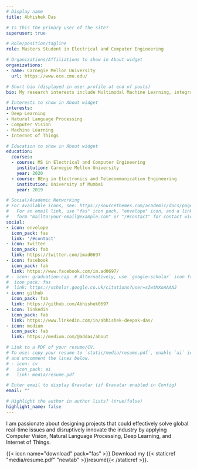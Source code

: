 ```yaml
---
# Display name
title: Abhishek Das

# Is this the primary user of the site?
superuser: true

# Role/position/tagline
role: Masters Student in Electrical and Computer Engineering

# Organizations/Affiliations to show in About widget
organizations:
- name: Carnegie Mellon University
  url: https://www.ece.cmu.edu/

# Short bio (displayed in user profile at end of posts)
bio: My research interests include Multimodal Machine Learning, integrating knowledge from Vision, Language and Audio modalities.

# Interests to show in About widget
interests:
- Deep Learning
- Natural Language Processing
- Computer Vision
- Machine Learning
- Internet of Things

# Education to show in About widget
education:
  courses:
  - course: MS in Electrical and Computer Engineering
    institution: Carnegie Mellon University
    year: 2020
  - course: BEng in Electronics and Telecommunication Engineering
    institution: University of Mumbai
    year: 2019

# Social/Academic Networking
# For available icons, see: https://sourcethemes.com/academic/docs/page-builder/#icons
#   For an email link, use "fas" icon pack, "envelope" icon, and a link in the
#   form "mailto:your-email@example.com" or "/#contact" for contact widget.
social:
- icon: envelope
  icon_pack: fas
  link: '/#contact'
- icon: twitter
  icon_pack: fab
  link: https://twitter.com/imad0697
- icon: facebook
  icon_pack: fab
  link: https://www.facebook.com/im.ad0697/
# - icon: graduation-cap  # Alternatively, use `google-scholar` icon from `ai` icon pack
#  icon_pack: fas
#  link: https://scholar.google.co.uk/citations?user=sIwtMXoAAAAJ
- icon: github
  icon_pack: fab
  link: https://github.com/Abhishek0697
- icon: linkedin
  icon_pack: fab
  link: https://www.linkedin.com/in/abhishek-deepak-das/
- icon: medium
  icon_pack: fab
  link: https://medium.com/@addas/about

# Link to a PDF of your resume/CV.
# To use: copy your resume to `static/media/resume.pdf`, enable `ai` icons in `params.toml`, 
# and uncomment the lines below.
# - icon: cv
#   icon_pack: ai
#   link: media/resume.pdf

# Enter email to display Gravatar (if Gravatar enabled in Config)
email: ""

# Highlight the author in author lists? (true/false)
highlight_name: false
---
```


I am passionate about designing projects that could effectively solve global real-time issues and disruptively innovate the industry by applying Computer Vision, Natural Language Processing, Deep Learning, and Internet of Things.


{{< icon name="download" pack="fas" >}} Download my {{< staticref "media/resume.pdf" "newtab" >}}resumé{{< /staticref >}}.

